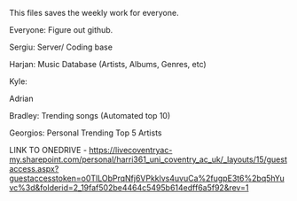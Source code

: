 This files saves the weekly work for everyone.

Everyone: Figure out github.

Sergiu: Server/ Coding base

Harjan: Music Database (Artists, Albums, Genres, etc)

Kyle:

Adrian

Bradley: Trending songs (Automated top 10)

Georgios: Personal Trending Top 5 Artists

LINK TO ONEDRIVE - https://livecoventryac-my.sharepoint.com/personal/harri361_uni_coventry_ac_uk/_layouts/15/guestaccess.aspx?guestaccesstoken=o0TlLObPrqNfj6VPkklvs4uvuCa%2fugpE3t6%2bq5hYuvc%3d&folderid=2_19faf502be4464c5495b614edff6a5f92&rev=1

